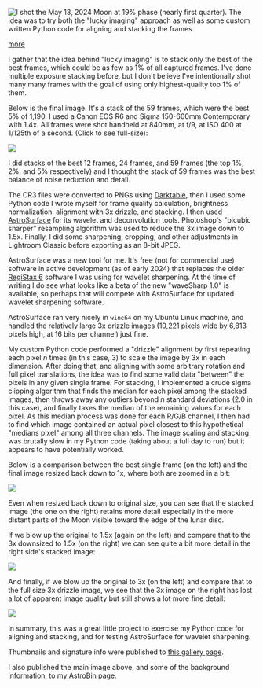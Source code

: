 
<!-- Copyright 2024 Phil Thompson. All Rights Reserved.  As noted in the License section of this repository's readme.md file, this file and its corresponding public HTML file, and all other articles, article files, and images, are distributed under traditional copyright.  The repository source code and other files are distributed under the MIT license. -->

[//]: # (gen-title: 19% Moon on May 13, 2024)

[//]: # (gen-title-url: 19-Moon-on-May-13-2024)

[//]: # (gen-keywords: moon, photography, python, darktable, canon, r6, eos r6, photoshop, lightroom, lightroom classic, astrosurface, photos, registration, stacking, lucky imaging, sigma clipping, drizzle)

[//]: # (gen-description: Showing my recent photo of the Moon, and giving some background on creating the photo.)

[//]: # (gen-meta-end)

<a href="${THIS_ARTICLE}"><img style="float: left" class="width-resp-50-100" src="${SITE_ROOT_REL}/s/img/2024/2024-05-13-211446-29-R6PT7056-3x-59stack-2sigmas-wavelet-down1x-sm.jpg"/></a> I shot the May 13, 2024 Moon at 19% phase (nearly first quarter).  The idea was to try both the "lucky imaging" approach as well as some custom written Python code for aligning and stacking the frames.

[more](more://)

I gather that the idea behind "lucky imaging" is to stack only the best of the best frames, which could be as few as 1% of all captured frames.  I've done multiple exposure stacking before, but I don't believe I've intentionally shot many many frames with the goal of using only highest-quality top 1% of them.

Below is the final image.  It's a stack of the 59 frames, which were the best 5% of 1,190.  I used a Canon EOS R6 and Sigma 150-600mm Contemporary with 1.4x.  All frames were shot handheld at 840mm, at f/9, at ISO 400 at 1/125th of a second.  (Click to see full-size):

<p class="wrap-wider-child"><a target="_blank" href="${SITE_ROOT_REL}/s/img/2024/2024-05-13-211446-29-R6PT7056-3x-59stack-2sigmas-wavelet-down1-5x-nogps.jpg"><img class="width-100 center-block" src="${SITE_ROOT_REL}/s/img/2024/2024-05-13-211446-29-R6PT7056-3x-59stack-2sigmas-wavelet-down1-5x-nogps.jpg"/></a></p>

I did stacks of the best 12 frames, 24 frames, and 59 frames (the top 1%, 2%, and 5% respectively) and I thought the stack of 59 frames was the best balance of noise reduction and detail.

The CR3 files were converted to PNGs using <a target="_blank" href="https://www.darktable.org/">Darktable</a>, then I used some Python code I wrote myself for frame quality calculation, brightness normalization, alignment with 3x drizzle, and stacking.  I then used <a target="_blank" href="http://astrosurface.com/pageuk.html">AstroSurface</a> for its wavelet and deconvolution tools.  Photoshop's "bicubic sharper" resampling algorithm was used to reduce the 3x image down to 1.5x.  Finally, I did some sharpening, cropping, and other adjustments in Lightroom Classic before exporting as an 8-bit JPEG.

AstroSurface was a new tool for me.  It's free (not for commercial use) software in active development (as of early 2024) that replaces the older <a target="_blank" href="https://www.astronomie.be/registax/">RegiStax 6</a> software I was using for wavelet sharpening.  At the time of writing I do see what looks like a beta of the new "waveSharp 1.0" is available, so perhaps that will compete with AstroSurface for updated wavelet sharpening software.

AstroSurface ran very nicely in `wine64` on my Ubuntu Linux machine, and handled the relatively large 3x drizzle images (10,221 pixels wide by 6,813 pixels high, at 16 bits per channel) just fine.

My custom Python code performed a "drizzle" alignment by first repeating each pixel *n* times (in this case, 3) to scale the image by 3x in each dimension.  After doing that, and aligning with some arbitrary rotation and full pixel translations, the idea was to find some valid data "between" the pixels in any given single frame.  For stacking, I implemented a crude sigma clipping algorithm that finds the median for each pixel among the stacked images, then throws away any outliers beyond *n* standard deviations (2.0 in this case), and finally takes the median of the remaining values for each pixel.  As this median process was done for each R/G/B channel, I then had to find which image contained an actual pixel closest to this hypothetical "medians pixel" among all three channels.  The image scaling and stacking was brutally slow in my Python code (taking about a full day to run) but it appears to have potentially worked.

Below is a comparison between the best single frame (on the left) and the final image resized back down to 1x, where both are zoomed in a bit:

<p class="wrap-wider-child"><a target="_blank" href="${SITE_ROOT_REL}/s/img/2024/2024-05-13-moon-compare-1x.jpg"><img class="width-100 center-block" src="${SITE_ROOT_REL}/s/img/2024/2024-05-13-moon-compare-1x.png"/></a></p>

Even when resized back down to original size, you can see that the stacked image (the one on the right) retains more detail especially in the more distant parts of the Moon visible toward the edge of the lunar disc.

If we blow up the original to 1.5x (again on the left) and compare that to the 3x downsized to 1.5x (on the right) we can see quite a bit more detail in the right side's stacked image:

<p class="wrap-wider-child"><a target="_blank" href="${SITE_ROOT_REL}/s/img/2024/2024-05-13-moon-compare-1.5x.jpg"><img class="width-100 center-block" src="${SITE_ROOT_REL}/s/img/2024/2024-05-13-moon-compare-1.5x.png"/></a></p>

And finally, if we blow up the original to 3x (on the left) and compare that to the full size 3x drizzle image, we see that the 3x image on the right has lost a lot of apparent image quality but still shows a lot more fine detail:

<p class="wrap-wider-child"><a target="_blank" href="${SITE_ROOT_REL}/s/img/2024/2024-05-13-moon-compare-3x.jpg"><img class="width-100 center-block" src="${SITE_ROOT_REL}/s/img/2024/2024-05-13-moon-compare-3x.png"/></a></p>

In summary, this was a great little project to exercise my Python code for aligning and stacking, and for testing AstroSurface for wavelet sharpening.

Thumbnails and signature info were published to <a href="${SITE_ROOT_REL}/gallery/gallery-2024-05-26-083123.html">this gallery page</a>.

I also published the main image above, and some of the background information, <a target="_blank" href="https://www.astrobin.com/fx32xx/">to my AstroBin page</a>.
